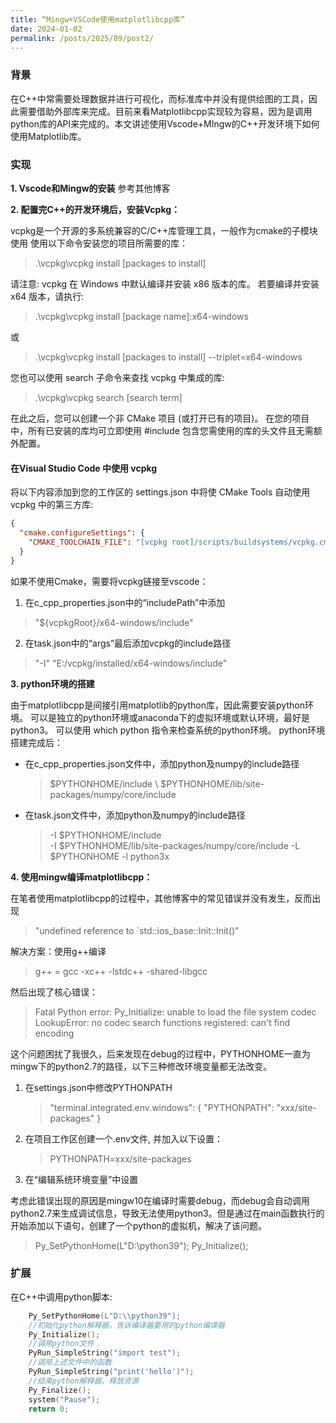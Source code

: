 ```yaml
---
title: “Mingw+VSCode使用matplotlibcpp库”
date: 2024-01-02 
permalink: /posts/2025/09/post2/
---
```

### 背景
在C++中常需要处理数据并进行可视化，而标准库中并没有提供绘图的工具，因此需要借助外部库来完成。目前来看Matplotlibcpp实现较为容易，因为是调用python库的API来完成的。本文讲述使用Vscode+MIngw的C++开发环境下如何使用Matplotlib库。

### 实现

**1. Vscode和Mingw的安装**
参考其他博客

**2. 配置完C++的开发环境后，安装Vcpkg：**

vcpkg是一个开源的多系统兼容的C/C++库管理工具，一般作为cmake的子模块使用
使用以下命令安装您的项目所需要的库：

> .\vcpkg\vcpkg install [packages to install]

请注意: vcpkg 在 Windows 中默认编译并安装 x86 版本的库。 若要编译并安装 x64 版本，请执行:

> .\vcpkg\vcpkg install [package name]:x64-windows

或

> .\vcpkg\vcpkg install [packages to install] --triplet=x64-windows

您也可以使用 search 子命令来查找 vcpkg 中集成的库:

> .\vcpkg\vcpkg search [search term]

在此之后，您可以创建一个非 CMake 项目 (或打开已有的项目)。 在您的项目中，所有已安装的库均可立即使用 #include 包含您需使用的库的头文件且无需额外配置。

#### 在Visual Studio Code 中使用 vcpkg
将以下内容添加到您的工作区的 settings.json 中将使 CMake Tools 自动使用 vcpkg 中的第三方库:

```json
{
  "cmake.configureSettings": {
    "CMAKE_TOOLCHAIN_FILE": "[vcpkg root]/scripts/buildsystems/vcpkg.cmake"
  }
}
```

如果不使用Cmake，需要将vcpkg链接至vscode：

1. 在c_cpp_properties.json中的“includePath”中添加
> "${vcpkgRoot}/x64-windows/include"
2. 在task.json中的“args”最后添加vcpkg的include路径
> "-I"
"E:/vcpkg/installed/x64-windows/include"

**3. python环境的搭建**

由于matplotlibcpp是间接引用matplotlib的python库，因此需要安装python环境。
可以是独立的python环境或anaconda下的虚拟环境或默认环境，最好是python3。
可以使用 which python 指令来检查系统的python环境。
python环境搭建完成后：

- 在c_cpp_properties.json文件中，添加python及numpy的include路径
  > \$PYTHONHOME/include    \\
  > \$PYTHONHOME/lib/site-packages/numpy/core/include 
- 在task.json文件中，添加python及numpy的include路径
  > -I 
  > \$PYTHONHOME/include    
  > -I
  > \$PYTHONHOME/lib/site-packages/numpy/core/include 
  > -L
  > \$PYTHONHOME
  > -l
  > python3x

**4. 使用mingw编译matplotlibcpp：**

在笔者使用matplotlibcpp的过程中，其他博客中的常见错误并没有发生，反而出现
> "undefined reference to `std::ios_base::Init::Init()"

解决方案：使用g++编译
> g++ = gcc -xc++ -lstdc++ -shared-libgcc

然后出现了核心错误：
> Fatal Python error: Py_Initialize: unable to load the file system codec
LookupError: no codec search functions registered: can't find encoding

这个问题困扰了我很久，后来发现在debug的过程中，PYTHONHOME一直为mingw下的python2.7的路径，以下三种修改环境变量都无法改变。

1. 在settings.json中修改PYTHONPATH
   > "terminal.integrated.env.windows": { "PYTHONPATH": "xxx/site-packages" }
  
2. 在项目工作区创建一个.env文件, 并加入以下设置：
   > PYTHONPATH=xxx/site-packages

3. 在“编辑系统环境变量”中设置

考虑此错误出现的原因是mingw10在编译时需要debug，而debug会自动调用python2.7来生成调试信息，导致无法使用python3。但是通过在main函数执行的开始添加以下语句，创建了一个python的虚拟机，解决了该问题。
> Py_SetPythonHome(L"D:\\python39");
  Py_Initialize();  

### 扩展

在C++中调用python脚本:

```C++
    Py_SetPythonHome(L"D:\\python39");
    //初始化python解释器，告诉编译器要用的python编译器
    Py_Initialize();                          
    //调用python文件
    PyRun_SimpleString("import test");     
    //调用上述文件中的函数  
    PyRun_SimpleString("print('hello')"); 
    //结束python解释器，释放资源
    Py_Finalize();                      
    system("Pause");
    return 0; 
```
